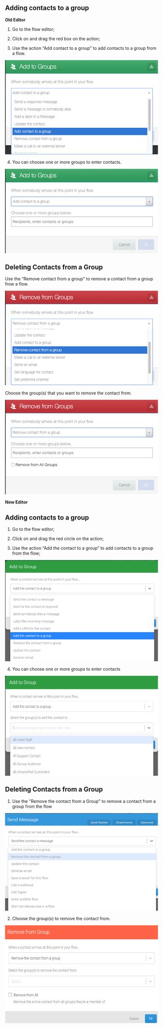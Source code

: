## Adding contacts to a group ##

**Old Editor**

1. Go to the flow editor;

2. Click on and drag the red box on the action;

3. Use the action “Add contact to a group” to add contacts to a group from a flow.

![](/img/flow/flow31.png)

4. You can choose one or more groups to enter contacts.

![](/img/flow/flow32.png)

## Deleting Contacts from a Group ##

Use the “Remove contact from a group” to remove a contact from a group frow a flow.

![](/img/flow/flow33.png)

Choose the group(s) that you want to remove the contact from.

![](/img/flow/flow34.png)

**New Editor**

## Adding contacts to a group ##

1.	Go to the flow editor;

2. Click on and drag the red circle on the action; 

3. Use the action “Add the contact to a group” to add contacts to a group from the flow;

![](/img/flow/groupadd.png)

4.	You can choose one or more groups to enter contacts

![](/img/flow/groupchoose.png)

## Deleting Contacts from a Group ##

1. Use the "Remove the contact from a Group" to remove a contact from a group from the flow

![](/img/flow/groupremove.png)

2.	Choose the group(s) to remove the contact from.

![](/img/flow/groupremove1.png)



